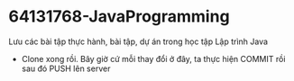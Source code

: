 # 64131768-JavaProgramming
Lưu các bài tập thực hành, bài tập, dự án trong học tập Lập trình Java
- Clone xong rồi. Bây giờ cứ mỗi thay đổi ở đây, ta thực hiện COMMIT rồi sau đó PUSH lên server
